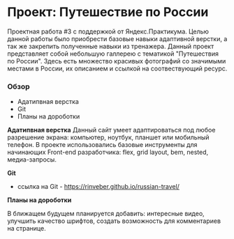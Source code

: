 # Проект: Путешествие по России
Проектная работа #3 с поддержкой от Яндекс.Практикума.
Целью данной работы было приобрести базовые навыки адаптивной верстки, а так же закрепить полученные навыки из тренажера.
Данный проект представляет собой небольшую галлерею с тематикой "Путешествия по России". Здесь есть множество красивых фотографий со значимыми местами в России, их описанием и ссылкой на соотвествующий ресурс.

### Обзор
* Адатипвная верстка
* Git
* Планы на дороботки


**Адатипвная верстка**
Данный сайт умеет адаптироваться под любое разрешение экрана: компьютер, ноутбук, планшет или мобильный телефон. В проекте использовались базовые инструменты для начинающих Front-end разработчика: flex, grid layout, bem, nested, медиа-запросы.


**Git**

* ссылка на Git - https://rinveber.github.io/russian-travel/

**Планы на дороботки**

В ближащем будущем планируется добавить: интересные видео, улучшить качество шрифтов, создать возможность для комментариев на странице.

